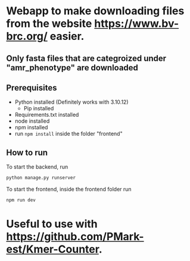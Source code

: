 # Webapp to make downloading files from the website https://www.bv-brc.org/ easier.

## Only fasta files that are categroized under "amr_phenotype" are downloaded

## Prerequisites

- Python installed (Definitely works with 3.10.12)
  - Pip installed
- Requirements.txt installed
- node installed
- npm installed
- run `npm install` inside the folder "frontend"

## How to run

To start the backend, run

```bash
python manage.py runserver
```

To start the frontend, inside the frontend folder run

```bash
npm run dev
```

# Useful to use with https://github.com/PMark-est/Kmer-Counter.
